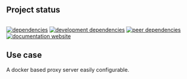 <!-- #!/usr/bin/env markdown
-*- coding: utf-8 -*-
region header
Copyright Torben Sickert (info["~at~"]torben.website) 16.12.2012

License
-------

This library written by Torben Sickert stand under a creative commons naming
3.0 unported license. See https://creativecommons.org/licenses/by/3.0/deed.de
endregion -->

Project status
--------------

[![<LABEL>](https://github.com/thaibault/proxy/actions/workflows/build:image:push.yaml/badge.svg)](https://github.com/thaibault/proxy/actions/workflows/build:image:push.yaml)

[![dependencies](https://img.shields.io/david/thaibault/proxy.svg)](https://david-dm.org/thaibault/proxy)
[![development dependencies](https://img.shields.io/david/dev/thaibault/proxy.svg)](https://david-dm.org/thaibault/proxy?type=dev)
[![peer dependencies](https://img.shields.io/david/peer/thaibault/proxy.svg)](https://david-dm.org/thaibault/proxy?type=peer)
[![documentation website](https://img.shields.io/website-up-down-green-red/https/torben.website/proxy.svg?label=documentation-website)](https://torben.website/proxy)

<!--|deDE:Einsatz-->
Use case
--------

A docker based proxy server easily configurable.

<!-- region vim modline
vim: set tabstop=4 shiftwidth=4 expandtab:
vim: foldmethod=marker foldmarker=region,endregion:
endregion -->

